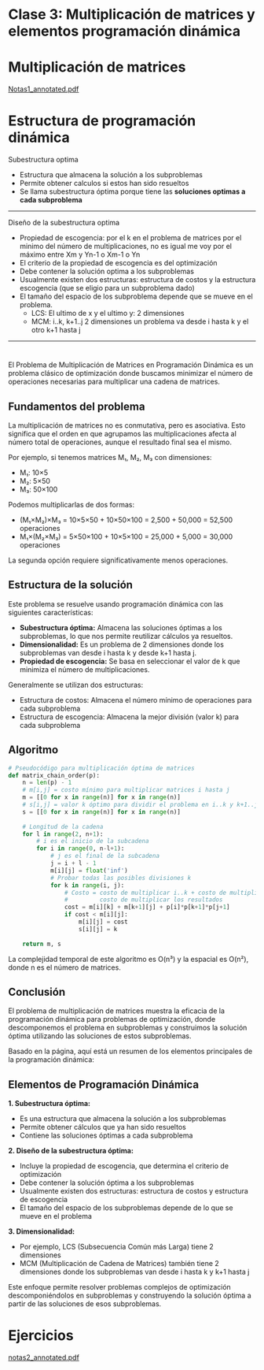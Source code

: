 # Clase 3: Multiplicación de matrices y elementos programación dinámica

# Multiplicación de matrices

[Notas1_annotated.pdf](Clase%203%20Multiplicacio%CC%81n%20de%20matrices%20y%20elementos%20pr%201a77fd794c28801cb7cfc90ad65736e3/Notas1_annotated.pdf)

# Estructura de programación dinámica

Subestructura optima

- Estructura que almacena la solución a los subproblemas
- Permite obtener calculos si estos han sido resueltos
- Se llama subestructura óptima porque tiene las **soluciones optimas a cada subproblema**

---

Diseño de la subestructura optima

- Propiedad de escogencia: por el k en el problema de matrices por el minimo del número de multiplicaciones, no es igual me voy por el máximo entre Xm y Yn-1 o Xm-1 o Yn
- El criterio de la propiedad de escogencia es del optimización
- Debe contener la solución optima a los subproblemas
- Usualmente existen dos estructuras: estructura de costos y la estructura escogencia (que se eligio para un subproblema dado)
- El tamaño del espacio de los subproblema depende que se mueve en el problema.
    - LCS: El ultimo de x y el ultimo y: 2 dimensiones
    - MCM: i..k, k+1..j   2 dimensiones un problema va desde i hasta k y el otro k+1 hasta j

---

# 

El Problema de Multiplicación de Matrices en Programación Dinámica es un problema clásico de optimización donde buscamos minimizar el número de operaciones necesarias para multiplicar una cadena de matrices.

## Fundamentos del problema

La multiplicación de matrices no es conmutativa, pero es asociativa. Esto significa que el orden en que agrupamos las multiplicaciones afecta al número total de operaciones, aunque el resultado final sea el mismo.

Por ejemplo, si tenemos matrices M₁, M₂, M₃ con dimensiones:

- M₁: 10×5
- M₂: 5×50
- M₃: 50×100

Podemos multiplicarlas de dos formas:

- (M₁×M₂)×M₃ = 10×5×50 + 10×50×100 = 2,500 + 50,000 = 52,500 operaciones
- M₁×(M₂×M₃) = 5×50×100 + 10×5×100 = 25,000 + 5,000 = 30,000 operaciones

La segunda opción requiere significativamente menos operaciones.

## Estructura de la solución

Este problema se resuelve usando programación dinámica con las siguientes características:

- **Subestructura óptima:** Almacena las soluciones óptimas a los subproblemas, lo que nos permite reutilizar cálculos ya resueltos.
- **Dimensionalidad:** Es un problema de 2 dimensiones donde los subproblemas van desde i hasta k y desde k+1 hasta j.
- **Propiedad de escogencia:** Se basa en seleccionar el valor de k que minimiza el número de multiplicaciones.

Generalmente se utilizan dos estructuras:

- Estructura de costos: Almacena el número mínimo de operaciones para cada subproblema
- Estructura de escogencia: Almacena la mejor división (valor k) para cada subproblema

## Algoritmo

```python
# Pseudocódigo para multiplicación óptima de matrices
def matrix_chain_order(p):
    n = len(p) - 1
    # m[i,j] = costo mínimo para multiplicar matrices i hasta j
    m = [[0 for x in range(n)] for x in range(n)]
    # s[i,j] = valor k óptimo para dividir el problema en i..k y k+1..j
    s = [[0 for x in range(n)] for x in range(n)]
    
    # Longitud de la cadena
    for l in range(2, n+1):
        # i es el inicio de la subcadena
        for i in range(0, n-l+1):
            # j es el final de la subcadena
            j = i + l - 1
            m[i][j] = float('inf')
            # Probar todas las posibles divisiones k
            for k in range(i, j):
                # Costo = costo de multiplicar i..k + costo de multiplicar k+1..j + 
                #         costo de multiplicar los resultados
                cost = m[i][k] + m[k+1][j] + p[i]*p[k+1]*p[j+1]
                if cost < m[i][j]:
                    m[i][j] = cost
                    s[i][j] = k
                    
    return m, s

```

La complejidad temporal de este algoritmo es O(n³) y la espacial es O(n²), donde n es el número de matrices.

## Conclusión

El problema de multiplicación de matrices muestra la eficacia de la programación dinámica para problemas de optimización, donde descomponemos el problema en subproblemas y construimos la solución óptima utilizando las soluciones de estos subproblemas.

Basado en la página, aquí está un resumen de los elementos principales de la programación dinámica:

## Elementos de Programación Dinámica

**1. Subestructura óptima:**

- Es una estructura que almacena la solución a los subproblemas
- Permite obtener cálculos que ya han sido resueltos
- Contiene las soluciones óptimas a cada subproblema

**2. Diseño de la subestructura óptima:**

- Incluye la propiedad de escogencia, que determina el criterio de optimización
- Debe contener la solución óptima a los subproblemas
- Usualmente existen dos estructuras: estructura de costos y estructura de escogencia
- El tamaño del espacio de los subproblemas depende de lo que se mueve en el problema

**3. Dimensionalidad:**

- Por ejemplo, LCS (Subsecuencia Común más Larga) tiene 2 dimensiones
- MCM (Multiplicación de Cadena de Matrices) también tiene 2 dimensiones donde los subproblemas van desde i hasta k y k+1 hasta j

Este enfoque permite resolver problemas complejos de optimización descomponiéndolos en subproblemas y construyendo la solución óptima a partir de las soluciones de esos subproblemas.

# Ejercicios

[notas2_annotated.pdf](Clase%203%20Multiplicacio%CC%81n%20de%20matrices%20y%20elementos%20pr%201a77fd794c28801cb7cfc90ad65736e3/notas2_annotated.pdf)